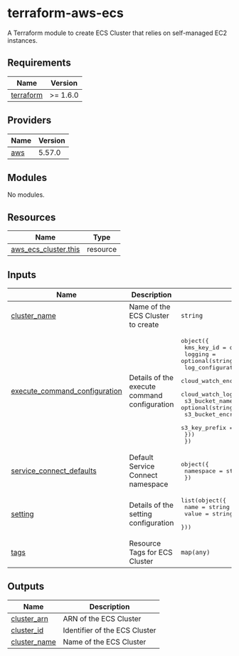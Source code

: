 <!-- BEGIN_TF_DOCS -->
# terraform-aws-ecs

A Terraform module to create ECS Cluster that relies on self-managed EC2 instances.

## Requirements

| Name | Version |
|------|---------|
| <a name="requirement_terraform"></a> [terraform](#requirement\_terraform) | >= 1.6.0 |

## Providers

| Name | Version |
|------|---------|
| <a name="provider_aws"></a> [aws](#provider\_aws) | 5.57.0 |

## Modules

No modules.

## Resources

| Name | Type |
|------|------|
| [aws_ecs_cluster.this](https://registry.terraform.io/providers/hashicorp/aws/latest/docs/resources/ecs_cluster) | resource |

## Inputs

| Name | Description | Type | Default | Required |
|------|-------------|------|---------|:--------:|
| <a name="input_cluster_name"></a> [cluster\_name](#input\_cluster\_name) | Name of the ECS Cluster to create | `string` | n/a | yes |
| <a name="input_execute_command_configuration"></a> [execute\_command\_configuration](#input\_execute\_command\_configuration) | Details of the execute command configuration | <pre>object({<br>    kms_key_id = optional(string)<br>    logging    = optional(string)<br>    log_configuration = optional(object({<br>      cloud_watch_encryption_enabled = optional(bool)<br>      cloud_watch_log_group_name     = optional(string)<br>      s3_bucket_name                 = optional(string)<br>      s3_bucket_encryption_enabled   = optional(bool)<br>      s3_key_prefix                  = optional(string)<br>    }))<br>  })</pre> | `null` | no |
| <a name="input_service_connect_defaults"></a> [service\_connect\_defaults](#input\_service\_connect\_defaults) | Default Service Connect namespace | <pre>object({<br>    namespace = string<br>  })</pre> | `null` | no |
| <a name="input_setting"></a> [setting](#input\_setting) | Details of the setting configuration | <pre>list(object({<br>    name  = string<br>    value = string<br>  }))</pre> | `[]` | no |
| <a name="input_tags"></a> [tags](#input\_tags) | Resource Tags for ECS Cluster | `map(any)` | `{}` | no |

## Outputs

| Name | Description |
|------|-------------|
| <a name="output_cluster_arn"></a> [cluster\_arn](#output\_cluster\_arn) | ARN of the ECS Cluster |
| <a name="output_cluster_id"></a> [cluster\_id](#output\_cluster\_id) | Identifier of the ECS Cluster |
| <a name="output_cluster_name"></a> [cluster\_name](#output\_cluster\_name) | Name of the ECS Cluster |
<!-- END_TF_DOCS -->
